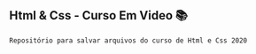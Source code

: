 ## Html & Css - Curso Em Video :books:

```
Repositório para salvar arquivos do curso de Html e Css 2020
```
